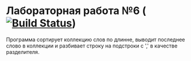 # Лабораторная работа №6 ([![Build Status](https://travis-ci.org/Cemiroling/Lab6.svg?branch=master)](https://travis-ci.org/Cemiroling/Lab6))
Программа сортирует коллекцию слов по длинне, выводит последнее слово в коллекции и разбивает строку на подстроки с ',' в качестве разделителя.
